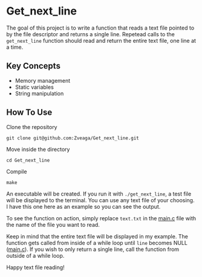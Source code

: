# Get_next_line

The goal of this project is to write a function that reads a text file pointed to by the file descriptor and returns a single line. Repetead calls to the `get_next_line` function should read and return the entire text file, one line at a time.

## Key Concepts
- Memory management
- Static variables
- String manipulation

## How To Use
Clone the repository
```
git clone git@github.com:Zveaga/Get_next_line.git
```
Move inside the directory
```
cd Get_next_line
```
Compile
```
make
```
An executable will be created. If you run it with `./get_next_line`, a test file will be displayed to the terminal. You can use any text file of your choosing. I have this one here as an example so you can see the output.

To see the function on action, simply replace `text.txt` in the [main.c](https://github.com/Zveaga/Get_next_line/blob/master/main.c) file with the name of the file you want to read. 

Keep in mind that the entire text file will be displayed in my example. The function gets called from inside of a while loop until `line` becomes NULL ([main.c](https://github.com/Zveaga/Get_next_line/blob/master/main.c)). If you wish to only return a single line, call the function from outside of a while loop.

Happy text file reading!
